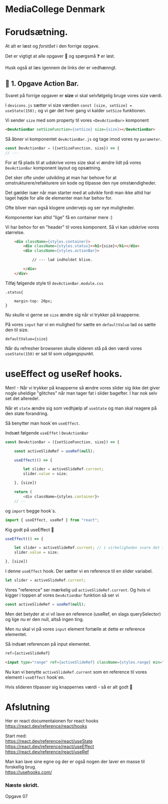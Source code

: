 # MediaCollege Denmark

# Forudsætning.

At alt er læst og *forstået* i den forrige opgave.

Det er vigtigt at alle opgaver :dart: og spørgsmå :question: er løst.

Husk også at læs igennem de links der er vedhænngt.

## :dart: 1. Opgave Action Bar.

Svaret på forrige opgaver er **size** vi skal selvfølgelig bruge vores size værdi.

I `devicons.js` sætter vi size værdien `const [size, setSize] = useState(150);` og vi gør det hver gang vi kalder `setSize` funktionen.

Vi sender `size` med som property til vores `<DevActionBar>` komponent 

```html
<DevActionBar setSizeFunction={setSize} size={size}></DevActionBar>
```

Så åbner vi komponentet `devActionBar.js` og tage imod vores ny `parameter`.

```javascript
const DevActionBar = ({setSizeFunction, size}) => {
// ---
```

For at få plads til at udskrive vores size skal vi ændre lidt på vores `DevActionBar` komponent layout og opsætning. 

Det sker ofte under udvikling at man har behove for at omstrukturere/refakturere sin kode og tilpasse den nye omstændigheder.

Det gælder især når man starter med at udvikle fordi man ikke altid har taget højde for alle de elementer man har behov for. 

Ofte bliver man også klogere undervejs og ser nye muligheder.

Komponenter kan altid "lige" få en container mere :)

Vi har behov for en "header" til vores komponent. Så vi kan udskrive vores størrelse.

```html
    <div className={styles.container}>
        <div className={styles.status}><h1>{size}</h1></div>
        <div className={styles.actionBar}>

            // --- lad indholdet blive.

        </div>
    </div>
```

Tilføj følgende style til `devActionBar.module.css`

```
.status{

    margin-top: 20px;
}
```

Nu skulle vi gerne se `size` ændre sig når vi trykker på knapperne. 

På vores `input` har vi en mulighed for sætte en `defaultValue` lad os sætte den til size.

`defaultValue={size}`

Når du refresher browseren skulle slideren stå på den værdi vores `useState(150)` er sat til som udgangspunkt.

# useEffect og useRef hooks.

Men! - Når vi trykker på knapperne så ændre vores slider sig ikke det giver nogle uheldige "glitches" når man tager fat i slider bagefter. I har nok selv set det allerede!.

Når et `state` ændre sig som vedhjælp af `useState` og man skal reagere på den state forandring. 

Så benytter man hook´en `useEffect`.

Indsæt følgende `useEffet` i `DevActionBar`

```javascript
const DevActionBar = ({setSizeFunction, size}) => {

    const activeSlideRef = useRef(null);

    useEffect(() => {

        let slider = activeSlideRef.current;
        slider.value = size;

    }, [size])

    return (
        <div className={styles.container}>
    // --
```

og `import` begge hook´s.

```javascript
import { useEffect, useRef } from "react";
```

Kig godt på useEffect :eyes:

```javascript
useEffect(() => {

    let slider = activeSlideRef.current; // i virkeligheden svare det til -> document.querySelector("input[type=range]");
    slider.value = size;

}, [size])
```

I denne `useEffect` hook. Der sætter vi en reference til en slider variabel.

```javascript
let slider = activeSlideRef.current;
```

Vores "reference" ser mærkelig ud `activeSlideRef.current`. 
Og hvis vi kigger i toppen af vores `DevActionBar` funktion så ser vi

```javascript
const activeSlideRef = useRef(null);
```

Men det betyder at vi vil lave en reference (useRef, en slags querySelector) og lige nu er den null, altså ingen ting.

Men nu skal vi på vores `input` element fortælle at dette er reference elementet.

Så indsæt referencen på input elementet.

```javascript
ref={activeSlideRef}
```

```html
<input type="range" ref={activeSlideRef} className={styles.range} min="50" max="300" defaultValue={size} onChange={(e) => setSizeFunction(e.target.value)}></input>
```

Nu kan vi benytte `activeSlideRef.current` som en reference til vores element i `useEffect` hook´en.

Hvis slideren tilpasser sig knappernes værdi - så er alt godt :muscle:

# Afslutning

Her er react documentaionen for react hooks     
https://react.dev/reference/react/hooks

Start med:      
https://react.dev/reference/react/useState      
https://react.dev/reference/react/useEffect     
https://react.dev/reference/react/useRef        

Man kan lave sine egne og der er også nogen der laver en masse til forskellig brug.     
https://usehooks.com/


### Næste skridt.

Opgave 07

